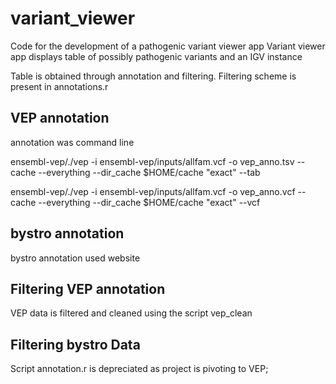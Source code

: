 # variant_viewer
Code for the development of a pathogenic variant viewer app
Variant viewer app displays table of possibly pathogenic variants and an IGV instance

Table is obtained through annotation and filtering. Filtering scheme is present in annotations.r

## VEP annotation

annotation was command line


ensembl-vep/./vep -i ensembl-vep/inputs/allfam.vcf -o vep_anno.tsv --cache  --everything --dir_cache $HOME/cache "exact" --tab

ensembl-vep/./vep -i ensembl-vep/inputs/allfam.vcf -o vep_anno.vcf --cache  --everything --dir_cache $HOME/cache "exact" --vcf

## bystro annotation

bystro annotation used website

## Filtering VEP annotation

VEP data is filtered and cleaned using the script vep_clean

## Filtering bystro Data

Script annotation.r is depreciated as project is pivoting to VEP;

